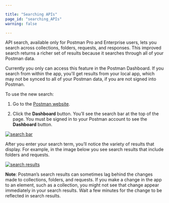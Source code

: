 ```yaml
---

title: "Searching APIs"
page_id: "searching_APIs"
warning: false

---
```


API search, available only for Postman Pro and Enterprise users, lets you search across collections, folders, requests, and responses. This improved search returns a richer set of results because it searches through all of your Postman data.

Currently you only can access this feature in the Postman Dashboard. If you search from within the app, you'll get results from your local app, which may not be synced to all of your Postman data, if you are not signed into Postman.  

To use the new search:

1. Go to the [Postman website](https://www.getpostman.com).

1. Click the **Dashboard** button. You’ll see the search bar at the top of the page. You must be signed in to your Postman account to see the **Dashboard** button.

[![search bar](https://assets.postman.com/postman-docs/WS-API-search-bar-1.png)](https://assets.postman.com/postman-docs/WS-API-search-bar-1.png)

After you enter your search term, you’ll notice the variety of results that display. For example, in the image below you see search results that include folders and requests.

[![search results](https://assets.postman.com/postman-docs/WS-results-search-dashboard-1a.png)](https://assets.postman.com/postman-docs/WS-results-search-dashboard-1a.png)

**Note**: Postman’s search results can sometimes lag behind the changes made to collections, folders, and requests. If you make a change in the app to an element, such as a collection, you might not see that change appear immediately in your search results. Wait a few minutes for the change to be reflected in search results.
